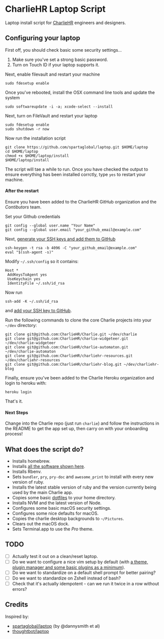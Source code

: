 # CharlieHR Laptop Script

Laptop install script for [CharlieHR](https://www.charliehr.com) engineers and designers.

## Configuring your laptop

First off, you should check basic some security settings...

1. Make sure you've set a strong basic password.
2. Turn on Touch ID if your laptop supports it.

Next, enable filevault and restart your machine

```shell
sudo fdesetup enable
```

Once you've rebooted, install the OSX command line tools and update the system

```shell
sudo softwareupdate -i -a; xcode-select --install
```

Next, turn on FileVault and restart your laptop

```shell
sudo fdesetup enable
sudo shutdown -r now
```

Now run the installation script

```shell
git clone https://github.com/spartaglobal/laptop.git $HOME/laptop
cd $HOME/laptop
chmod +x $HOME/laptop/install
$HOME/laptop/install
```

The script will tae a while to run. Once you have checked the output to ensure everything has been installed corrctly, type `yes` to restart your machine.

#### After the restart

Ensure you have been added to the CharlieHR GitHub organization and the *Contibutors* team.

Set your Github credentials

```shell
git config --global user.name "Your Name"
git config --global user.email "your_github_email@example.com"
```

Next, [generate your SSH keys and add them to GitHub](https://help.github.com/articles/connecting-to-github-with-ssh/)

```shell
ssh-keygen -t rsa -b 4096 -C "your_github_email@example.com"
eval "$(ssh-agent -s)"
```

Modify `~/.ssh/config` so it contains:

```
Host *
 AddKeysToAgent yes
 UseKeychain yes
 IdentityFile ~/.ssh/id_rsa
```

Now run

```shell
ssh-add -K ~/.ssh/id_rsa
```

and [add your SSH key to GitHub](https://help.github.com/articles/adding-a-new-ssh-key-to-your-github-account).

Run the following commands to clone the core Charlie projects into your `~/dev` directory:

```shell
git clone git@github.com:CharlieHR/Charlie.git ~/dev/charlie
git clone git@github.com:CharlieHR/charlie-widgeteer.git ~/dev/charlie-widgeteer
git clone git@github.com:CharlieHR/charlie-automaton.git ~/dev/charlie-automaton
git clone git@github.com:CharlieHR/charliehr-resources.git ~/dev/charliehr-resources
git clone git@github.com:CharlieHR/charliehr-blog.git ~/dev/charliehr-blog
```

Finally, ensure you've been added to the Charlie Heroku organization and login to heroku with:

```shell
heroku login
```

That's it.

#### Next Steps

Change into the Charlie repo (just run `charlie`) and follow the instructions in the README to get the app set up, then carry on with your onboarding process!

## What does the script do?

* Installs homebrew.
* Installs [all the software shown here](Brewfile).
* Installs Rbenv.
* Sets `bundler`, `pry`, `pry-doc` and `awesome_print` to install with every new version of ruby.
* Installs the latest stable version of ruby and the version currently being used by the main Charlie app.
* Copies some basic [dotfiles](assets/dotfiles) to your home directory.
* Installs NVM and the latest version of Node.
* Configures some basic macOS security settings.
* Configures some nice defaults for macOS.
* Copies the charlie desktop backgrounds to `~/Pictures`.
* Clears out the macOS dock.
* Sets Terminal.app to use the _Pro_ theme.

## TODO

* [ ] Actually test it out on a clean/reset laptop.
* [ ] Do we want to configure a nice vim setup by default (with [a theme, plugin manager and some basic plugins as a minimum](https://github.com/dannysmith/dotfiles/blob/master/vimrc)).
* [ ] Do we want to standardize on a default shell prompt for better pairing?
* [ ] Do we want to standardize on Zshell instead of bash?
* [ ] Check that it's actually idempotent - can we run it twice in a row without errors?

## Credits

Inspired by:

* [spartaglobal/laptop](https://github.com/spartaglobal/laptop) (by @dannysmith et al)
* [thoughtbot/laptop](https://github.com/thoughtbot/laptop)
